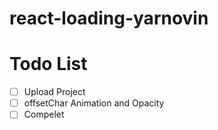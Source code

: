 # react-loading-yarnovin

# Todo List 
- [ ] Upload Project
- [ ] offsetChar Animation and Opacity 
- [ ] Compelet 